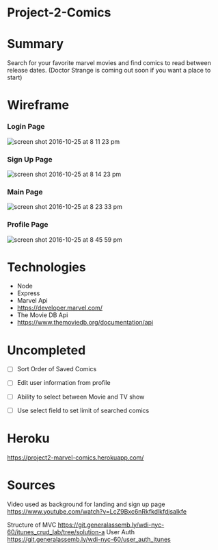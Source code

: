 # Project-2-Comics

# Summary #
Search for your favorite marvel movies and find comics to read between release dates. (Doctor Strange is coming out soon if you want a place to start)

# Wireframe #
### Login Page ### 

![screen shot 2016-10-25 at 8 11 23 pm](https://cloud.githubusercontent.com/assets/20092541/19730955/d162ceb0-9b69-11e6-932d-7df29bccd9bc.png)

### Sign Up Page ###

![screen shot 2016-10-25 at 8 14 23 pm](https://cloud.githubusercontent.com/assets/20092541/19730987/f632105c-9b69-11e6-8e17-18bea74f450b.png)

### Main Page ###

![screen shot 2016-10-25 at 8 23 33 pm](https://cloud.githubusercontent.com/assets/20092541/19731000/0103158a-9b6a-11e6-8b76-798fbb9c5d51.png)

### Profile Page ###

![screen shot 2016-10-25 at 8 45 59 pm](https://cloud.githubusercontent.com/assets/20092541/19731018/0c8bb9ca-9b6a-11e6-9dc6-3443e7410578.png)

# Technologies #
 * Node
 * Express
 * Marvel Api
  * https://developer.marvel.com/
 * The Movie DB Api
  * https://www.themoviedb.org/documentation/api

# Uncompleted #
- [ ] Sort Order of Saved Comics
- [ ] Edit user information from profile 
- [ ] Ability to select between Movie and TV show
- [ ] Use select field to set limit of searched comics
          

# Heroku #
https://project2-marvel-comics.herokuapp.com/

# Sources #
Video used as background for landing and sign up page https://www.youtube.com/watch?v=LcZ9Bxc6nRkfkdlkfdjsalkfe

Structure of MVC https://git.generalassemb.ly/wdi-nyc-60/itunes_crud_lab/tree/solution-a
User Auth https://git.generalassemb.ly/wdi-nyc-60/user_auth_itunes





